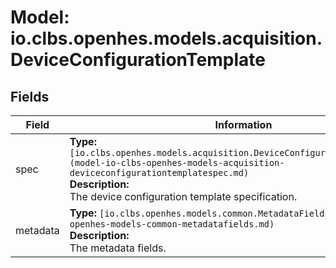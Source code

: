 # Model: io.clbs.openhes.models.acquisition.DeviceConfigurationTemplate

## Fields

| Field | Information |
| --- | --- |
| spec | <b>Type:</b> `[io.clbs.openhes.models.acquisition.DeviceConfigurationTemplateSpec](model-io-clbs-openhes-models-acquisition-deviceconfigurationtemplatespec.md)`<br><b>Description:</b><br>The device configuration template specification. |
| metadata | <b>Type:</b> `[io.clbs.openhes.models.common.MetadataFields](model-io-clbs-openhes-models-common-metadatafields.md)`<br><b>Description:</b><br>The metadata fields. |


